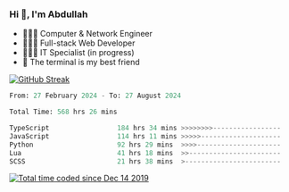 <h3>Hi 👋, I'm Abdullah</h3>

- 👷🏼‍♂️ Computer & Network Engineer
- 👨🏻‍💻 Full-stack Web Developer
- 👨🏻‍💻 IT Specialist (in progress)
- 🖤 The terminal is my best friend

[![GitHub Streak](https://streak-stats.demolab.com?user=al3bad&theme=transparent&date_format=j%20M%5B%20Y%5D)](https://git.io/streak-stats)

<!--START_SECTION:waka-->

```python
From: 27 February 2024 - To: 27 August 2024

Total Time: 568 hrs 26 mins

TypeScript                 184 hrs 34 mins >>>>>>>>-----------------   32.32 %
JavaScript                 114 hrs 11 mins >>>>>--------------------   20.00 %
Python                     92 hrs 29 mins  >>>>---------------------   16.19 %
Lua                        41 hrs 18 mins  >>-----------------------   07.23 %
SCSS                       21 hrs 38 mins  >------------------------   03.79 %
```

<!--END_SECTION:waka-->

<p>
  <a href="https://wakatime.com/@ce2a2aac-0d6b-4d65-b864-8a4bcaf12967"><img src="https://wakatime.com/badge/user/ce2a2aac-0d6b-4d65-b864-8a4bcaf12967.svg" alt="Total time coded since Dec 14 2019" /></a>
</p>
